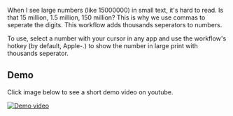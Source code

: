 When I see large numbers (like 15000000) in small text, it's hard to read. Is
that 15 million, 1.5 million, 150 million? This is why we use commas to
seperate the digits. This workflow adds thousands seperators to numbers. 

To use, select a number with your cursor in any app and use the workflow's
hotkey (by default, Apple-.) to show the number in large print with thousands
seperator.

## Demo

Click image below to see a short demo video on youtube.

[![Demo video](https://img.youtube.com/vi/gxzgcdmk1Mo/0.jpg)](https://www.youtube.com/watch?v=gxzgcdmk1Mo)
